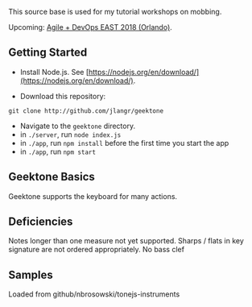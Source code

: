 This source base is used for my tutorial workshops on mobbing. 

Upcoming: [Agile + DevOps EAST 2018 (Orlando)](https://agiledevopseast.techwell.com).

## Getting Started

- Install Node.js.  See [https://nodejs.org/en/download/](https://nodejs.org/en/download/).

- Download this repository:
```
git clone http://github.com/jlangr/geektone
```
- Navigate to the `geektone` directory.
- in `./server`, run `node index.js`
- in `./app`, run `npm install` before the first time you start the app
- in `./app`, run `npm start`

## Geektone Basics

Geektone supports the keyboard for many actions.

## Deficiencies

Notes longer than one measure not yet supported.
Sharps / flats in key signature are not ordered appropriately.
No bass clef

## Samples

Loaded from github/nbrosowski/tonejs-instruments

